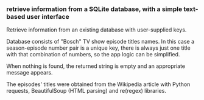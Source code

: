 ### retrieve information from a SQLite database, with a simple text-based user interface

Retrieve information from an existing database with user-supplied keys.

Database consists of "Bosch" TV show episode titles names. In this case a season-episode number pair is a unique key, there is always just one title with that combination of numbers, so the app logic can be simplified.

When nothing is found, the returned string is empty and an appropriate message appears.

The episodes' titles were obtained from the Wikipedia article with Python requests, BeautifulSoup (HTML parsing) and re(regex) libraries.